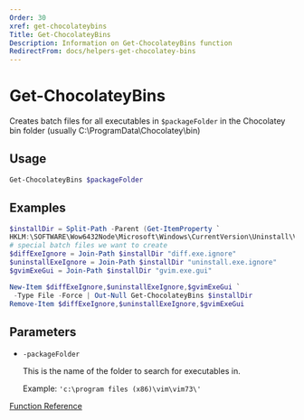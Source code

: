 ```yaml
---
Order: 30
xref: get-chocolateybins
Title: Get-ChocolateyBins
Description: Information on Get-ChocolateyBins function
RedirectFrom: docs/helpers-get-chocolatey-bins
---
```


# Get-ChocolateyBins

Creates batch files for all executables in `$packageFolder` in the Chocolatey bin folder (usually C:\ProgramData\Chocolatey\bin)

## Usage

```powershell
Get-ChocolateyBins $packageFolder
```

## Examples

```powershell
$installDir = Split-Path -Parent (Get-ItemProperty `
HKLM:\SOFTWARE\Wow6432Node\Microsoft\Windows\CurrentVersion\Uninstall\Vim UninstallString).UninstallString
# special batch files we want to create
$diffExeIgnore = Join-Path $installDir "diff.exe.ignore"
$uninstallExeIgnore = Join-Path $installDir "uninstall.exe.ignore"
$gvimExeGui = Join-Path $installDir "gvim.exe.gui"

New-Item $diffExeIgnore,$uninstallExeIgnore,$gvimExeGui `
 -Type File -Force | Out-Null Get-ChocolateyBins $installDir
Remove-Item $diffExeIgnore,$uninstallExeIgnore,$gvimExeGui
```

## Parameters
* `-packageFolder`

    This is the name of the folder to search for executables in.

    Example: `'c:\program files (x86)\vim\vim73\'`

[Function Reference](xref:powershell-reference)